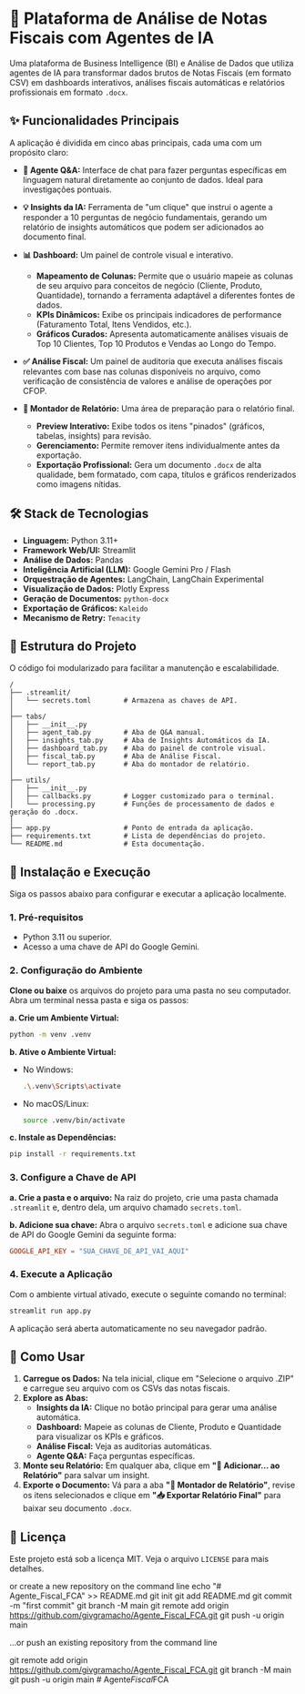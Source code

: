 # 🚀 Plataforma de Análise de Notas Fiscais com Agentes de IA

Uma plataforma de Business Intelligence (BI) e Análise de Dados que utiliza agentes de IA para transformar dados brutos de Notas Fiscais (em formato CSV) em dashboards interativos, análises fiscais automáticas e relatórios profissionais em formato `.docx`.

## ✨ Funcionalidades Principais

A aplicação é dividida em cinco abas principais, cada uma com um propósito claro:

  * **💬 Agente Q\&A:** Interface de chat para fazer perguntas específicas em linguagem natural diretamente ao conjunto de dados. Ideal para investigações pontuais.

  * **💡 Insights da IA:** Ferramenta de "um clique" que instrui o agente a responder a 10 perguntas de negócio fundamentais, gerando um relatório de insights automáticos que podem ser adicionados ao documento final.

  * **📊 Dashboard:** Um painel de controle visual e interativo.

      * **Mapeamento de Colunas:** Permite que o usuário mapeie as colunas de seu arquivo para conceitos de negócio (Cliente, Produto, Quantidade), tornando a ferramenta adaptável a diferentes fontes de dados.
      * **KPIs Dinâmicos:** Exibe os principais indicadores de performance (Faturamento Total, Itens Vendidos, etc.).
      * **Gráficos Curados:** Apresenta automaticamente análises visuais de Top 10 Clientes, Top 10 Produtos e Vendas ao Longo do Tempo.

  * **✅ Análise Fiscal:** Um painel de auditoria que executa análises fiscais relevantes com base nas colunas disponíveis no arquivo, como verificação de consistência de valores e análise de operações por CFOP.

  * **📄 Montador de Relatório:** Uma área de preparação para o relatório final.

      * **Preview Interativo:** Exibe todos os itens "pinados" (gráficos, tabelas, insights) para revisão.
      * **Gerenciamento:** Permite remover itens individualmente antes da exportação.
      * **Exportação Profissional:** Gera um documento `.docx` de alta qualidade, bem formatado, com capa, títulos e gráficos renderizados como imagens nítidas.

## 🛠️ Stack de Tecnologias

  * **Linguagem:** Python 3.11+
  * **Framework Web/UI:** Streamlit
  * **Análise de Dados:** Pandas
  * **Inteligência Artificial (LLM):** Google Gemini Pro / Flash
  * **Orquestração de Agentes:** LangChain, LangChain Experimental
  * **Visualização de Dados:** Plotly Express
  * **Geração de Documentos:** `python-docx`
  * **Exportação de Gráficos:** `Kaleido`
  * **Mecanismo de Retry:** `Tenacity`

## 📂 Estrutura do Projeto

O código foi modularizado para facilitar a manutenção e escalabilidade.

```
/
├── .streamlit/
│   └── secrets.toml        # Armazena as chaves de API.
│
├── tabs/
│   ├── __init__.py
│   ├── agent_tab.py        # Aba de Q&A manual.
│   ├── insights_tab.py     # Aba de Insights Automáticos da IA.
│   ├── dashboard_tab.py    # Aba do painel de controle visual.
│   ├── fiscal_tab.py       # Aba de Análise Fiscal.
│   └── report_tab.py       # Aba do montador de relatório.
│
├── utils/
│   ├── __init__.py
│   ├── callbacks.py        # Logger customizado para o terminal.
│   └── processing.py       # Funções de processamento de dados e geração do .docx.
│
├── app.py                  # Ponto de entrada da aplicação.
├── requirements.txt        # Lista de dependências do projeto.
└── README.md               # Esta documentação.
```

## 🚀 Instalação e Execução

Siga os passos abaixo para configurar e executar a aplicação localmente.

### 1\. Pré-requisitos

  * Python 3.11 ou superior.
  * Acesso a uma chave de API do Google Gemini.

### 2\. Configuração do Ambiente

**Clone ou baixe** os arquivos do projeto para uma pasta no seu computador. Abra um terminal nessa pasta e siga os passos:

**a. Crie um Ambiente Virtual:**

```bash
python -m venv .venv
```

**b. Ative o Ambiente Virtual:**

  * No Windows:
    ```bash
    .\.venv\Scripts\activate
    ```
  * No macOS/Linux:
    ```bash
    source .venv/bin/activate
    ```

**c. Instale as Dependências:**

```bash
pip install -r requirements.txt
```

### 3\. Configure a Chave de API

**a. Crie a pasta e o arquivo:** Na raiz do projeto, crie uma pasta chamada `.streamlit` e, dentro dela, um arquivo chamado `secrets.toml`.

**b. Adicione sua chave:** Abra o arquivo `secrets.toml` e adicione sua chave de API do Google Gemini da seguinte forma:

```toml
GOOGLE_API_KEY = "SUA_CHAVE_DE_API_VAI_AQUI"
```

### 4\. Execute a Aplicação

Com o ambiente virtual ativado, execute o seguinte comando no terminal:

```bash
streamlit run app.py
```

A aplicação será aberta automaticamente no seu navegador padrão.

## 📖 Como Usar

1.  **Carregue os Dados:** Na tela inicial, clique em "Selecione o arquivo .ZIP" e carregue seu arquivo com os CSVs das notas fiscais.
2.  **Explore as Abas:**
      * **Insights da IA:** Clique no botão principal para gerar uma análise automática.
      * **Dashboard:** Mapeie as colunas de Cliente, Produto e Quantidade para visualizar os KPIs e gráficos.
      * **Análise Fiscal:** Veja as auditorias automáticas.
      * **Agente Q\&A:** Faça perguntas específicas.
3.  **Monte seu Relatório:** Em qualquer aba, clique em **"📌 Adicionar... ao Relatório"** para salvar um insight.
4.  **Exporte o Documento:** Vá para a aba **"📄 Montador de Relatório"**, revise os itens selecionados e clique em **"📥 Exportar Relatório Final"** para baixar seu documento `.docx`.

## 📄 Licença

Este projeto está sob a licença MIT. Veja o arquivo `LICENSE` para mais detalhes.

or create a new repository on the command line
echo "# Agente_Fiscal_FCA" >> README.md
git init
git add README.md
git commit -m "first commit"
git branch -M main
git remote add origin https://github.com/givgramacho/Agente_Fiscal_FCA.git
git push -u origin main

…or push an existing repository from the command line

git remote add origin https://github.com/givgramacho/Agente_Fiscal_FCA.git
git branch -M main
git push -u origin main
#   A g e n t e _ F i s c a l _ F C A 
 
 
